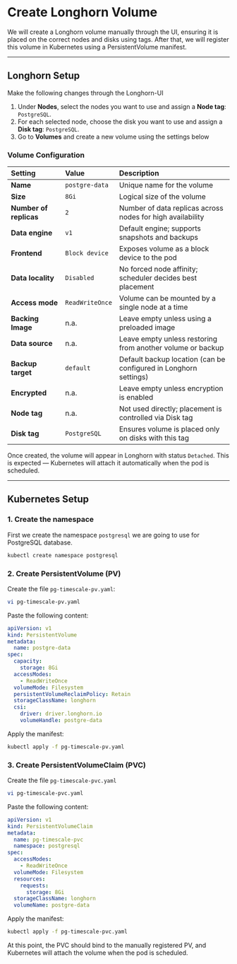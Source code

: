 # Create Longhorn Volume
We will create a Longhorn volume manually through the UI, ensuring it is placed on the correct nodes and disks using tags. After that, we will register this volume in Kubernetes using a PersistentVolume manifest.

---

## Longhorn Setup
Make the following changes through the Longhorn-UI

1. Under **Nodes**, select the nodes you want to use and assign a **Node tag**: `PostgreSQL`.
2. For each selected node, choose the disk you want to use and assign a **Disk tag**: `PostgreSQL`.
3. Go to **Volumes** and create a new volume using the settings below

### Volume Configuration

| Setting                  | Value            | Description                                                       |
| :---                     | :---             | :---                                                              |
| **Name**                 | `postgre-data`   | Unique name for the volume                                        |
| **Size**                 | `8Gi`            | Logical size of the volume                                        |
| **Number of replicas**   | `2`              | Number of data replicas across nodes for high availability        |
| **Data engine**          | `v1`             | Default engine; supports snapshots and backups                    |
| **Frontend**             | `Block device`   | Exposes volume as a block device to the pod                       |
| **Data locality**        | `Disabled`       | No forced node affinity; scheduler decides best placement         |
| **Access mode**          | `ReadWriteOnce`  | Volume can be mounted by a single node at a time                  |
| **Backing Image**        | n.a.             | Leave empty unless using a preloaded image                        |
| **Data source**          | n.a.             | Leave empty unless restoring from another volume or backup        |
| **Backup target**        | `default`        | Default backup location (can be configured in Longhorn settings)  |
| **Encrypted**            | n.a.             | Leave empty unless encryption is enabled                          |
| **Node tag**             | n.a.             | Not used directly; placement is controlled via Disk tag           |
| **Disk tag**             | `PostgreSQL`     | Ensures volume is placed only on disks with this tag              |

Once created, the volume will appear in Longhorn with status `Detached`. This is expected — Kubernetes will attach it automatically when the pod is scheduled.

---

## Kubernetes Setup
### 1. Create the namespace
First we create the namespace `postgresql` we are going to use for PostgreSQL database.
```bash
kubectl create namespace postgresql
```

### 2. Create PersistentVolume (PV)
Create the file `pg-timescale-pv.yaml`:
```bash
vi pg-timescale-pv.yaml
```
Paste the following content:
```yaml
apiVersion: v1
kind: PersistentVolume
metadata:
  name: postgre-data
spec:
  capacity:
    storage: 8Gi
  accessModes:
    - ReadWriteOnce
  volumeMode: Filesystem
  persistentVolumeReclaimPolicy: Retain
  storageClassName: longhorn
  csi:
    driver: driver.longhorn.io
    volumeHandle: postgre-data
```
Apply the manifest:
```bash
kubectl apply -f pg-timescale-pv.yaml
```

### 3. Create PersistentVolumeClaim (PVC)
Create the file `pg-timescale-pvc.yaml`
```bash
vi pg-timescale-pvc.yaml
```
Paste the following content:
```yaml
apiVersion: v1
kind: PersistentVolumeClaim
metadata:
  name: pg-timescale-pvc
  namespace: postgresql
spec:
  accessModes:
    - ReadWriteOnce
  volumeMode: Filesystem
  resources:
    requests:
      storage: 8Gi
  storageClassName: longhorn
  volumeName: postgre-data
```
Apply the manifest:
```bash
kubectl apply -f pg-timescale-pvc.yaml
```

At this point, the PVC should bind to the manually registered PV, and Kubernetes will attach the volume when the pod is scheduled.




